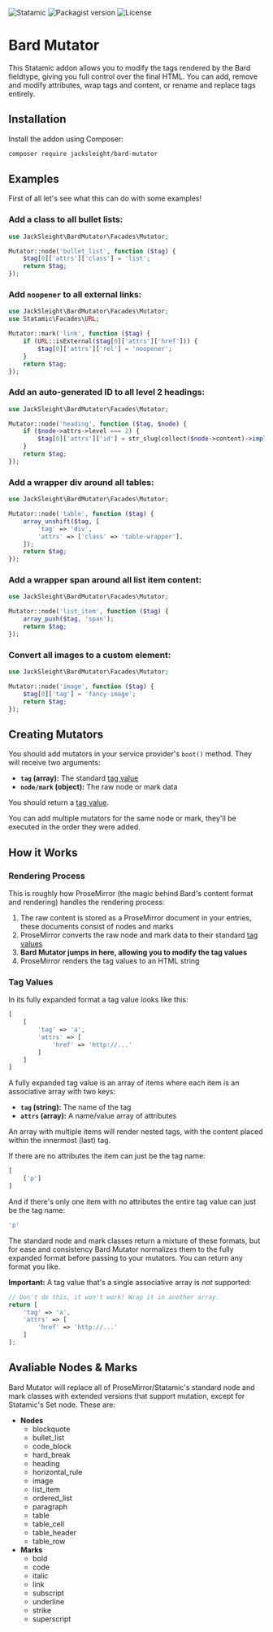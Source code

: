 <!-- statamic:hide -->

![Statamic](https://flat.badgen.net/badge/Statamic/3.1.14+/FF269E)
![Packagist version](https://flat.badgen.net/packagist/v/jacksleight/bard-mutator)
![License](https://flat.badgen.net/github/license/jacksleight/bard-mutator)

# Bard Mutator 

<!-- /statamic:hide -->

This Statamic addon allows you to modify the tags rendered by the Bard fieldtype, giving you full control over the final HTML. You can add, remove and modify attributes, wrap tags and content, or rename and replace tags entirely.

## Installation

Install the addon using Composer:

```bash
composer require jacksleight/bard-mutator
```

## Examples

First of all let's see what this can do with some examples!

### Add a class to all bullet lists:

```php
use JackSleight\BardMutator\Facades\Mutator;

Mutator::node('bullet_list', function ($tag) {
    $tag[0]['attrs']['class'] = 'list';
    return $tag;
});
```

### Add `noopener` to all external links:

```php
use JackSleight\BardMutator\Facades\Mutator;
use Statamic\Facades\URL;

Mutator::mark('link', function ($tag) {
    if (URL::isExternal($tag[0]['attrs']['href'])) {
        $tag[0]['attrs']['rel'] = 'noopener';
    }
    return $tag;
});
```

### Add an auto-generated ID to all level 2 headings:

```php
use JackSleight\BardMutator\Facades\Mutator;

Mutator::node('heading', function ($tag, $node) {
    if ($node->attrs->level === 2) {
        $tag[0]['attrs']['id'] = str_slug(collect($node->content)->implode('text', ''));
    }
    return $tag;
});
```

### Add a wrapper div around all tables:

```php
use JackSleight\BardMutator\Facades\Mutator;

Mutator::node('table', function ($tag) {
    array_unshift($tag, [
        'tag' => 'div',
        'attrs' => ['class' => 'table-wrapper'],
    ]);
    return $tag;
});
```

### Add a wrapper span around all list item content:

```php
use JackSleight\BardMutator\Facades\Mutator;

Mutator::node('list_item', function ($tag) {
    array_push($tag, 'span');
    return $tag;
});
```

### Convert all images to a custom element:

```php
use JackSleight\BardMutator\Facades\Mutator;

Mutator::node('image', function ($tag) {
    $tag[0]['tag'] = 'fancy-image';
    return $tag;
});
```

## Creating Mutators

You should add mutators in your service provider's `boot()` method. They will receive two arguments:

* **`tag` (array):** The standard [tag value](#tag-values)
* **`node/mark` (object):** The raw node or mark data

You should return a [tag value](#tag-values).

You can add multiple mutators for the same node or mark, they'll be executed in the order they were added.

## How it Works

### Rendering Process

This is roughly how ProseMirror (the magic behind Bard's content format and rendering) handles the rendering process:

1. The raw content is stored as a ProseMirror document in your entries, these documents consist of nodes and marks
2. ProseMirror converts the raw node and mark data to their standard [tag values](#tag-values)
3. **Bard Mutator jumps in here, allowing you to modify the tag values**
4. ProseMirror renders the tag values to an HTML string

### Tag Values

In its fully expanded format a tag value looks like this:

```php
[
    [
        'tag' => 'a',
        'attrs' => [
            'href' => 'http://...'
        ]
    ]
]
```

A fully expanded tag value is an array of items where each item is an associative array with two keys:

* **`tag` (string):** The name of the tag
* **`attrs` (array):** A name/value array of attributes

An array with multiple items will render nested tags, with the content placed within the innermost (last) tag.

If there are no attributes the item can just be the tag name:

```php
[
    ['p']
]
```

And if there's only one item with no attributes the entire tag value can just be the tag name:

```php
'p'
```

The standard node and mark classes return a mixture of these formats, but for ease and consistency Bard Mutator normalizes them to the fully expanded format before passing to your mutators. You can return any format you like.

**Important:** A tag value that's a single associative array is *not* supported:

```php
// Don't do this, it won't work! Wrap it in another array.
return [
    'tag' => 'a',
    'attrs' => [
        'href' => 'http://...'
    ]
];
```

## Avaliable Nodes & Marks

Bard Mutator will replace all of ProseMirror/Statamic's standard node and mark classes with extended versions that support mutation, except for Statamic's Set node. These are:

* **Nodes**
    * blockquote
    * bullet_list
    * code_block
    * hard_break
    * heading
    * horizontal_rule
    * image
    * list_item
    * ordered_list
    * paragraph
    * table
    * table_cell
    * table_header
    * table_row
* **Marks**
    * bold
    * code
    * italic
    * link
    * subscript
    * underline
    * strike
    * superscript
